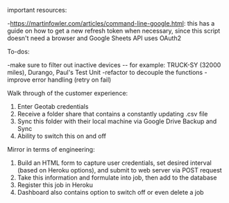 important resources:

  -https://martinfowler.com/articles/command-line-google.html: this has a guide on how to get a new refresh token when necessary, since this script doesn't need a browser and Google Sheets API uses OAuth2

To-dos:

  -make sure to filter out inactive devices -- for example: TRUCK-SY (32000 miles), Durango, Paul's Test Unit
  -refactor to decouple the functions
  -improve error handling (retry on fail)

Walk through of the customer experience:
  1) Enter Geotab credentials
  2) Receive a folder share that contains a constantly updating .csv file
  3) Sync this folder with their local machine via Google Drive Backup and Sync
  4) Ability to switch this on and off

Mirror in terms of engineering:
  1) Build an HTML form to capture user credentials, set desired interval (based on Heroku options), and submit to web server via POST request
  2) Take this information and formulate into job, then add to the database
  3) Register this job in Heroku
  4) Dashboard also contains option to switch off or even delete a job